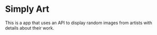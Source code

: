 # Simply Art
This is a app that uses an API to display random images from artists with details about their work.
